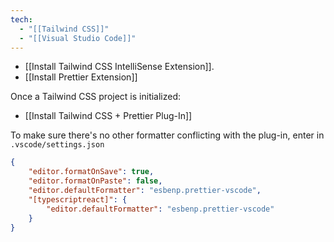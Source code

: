 ```yaml
---
tech:
  - "[[Tailwind CSS]]"
  - "[[Visual Studio Code]]"
---
```

- [[Install Tailwind CSS IntelliSense Extension]].
- [[Install Prettier Extension]]

Once a Tailwind CSS project is initialized:

- [[Install Tailwind CSS + Prettier Plug-In]]

To make sure there's no other formatter conflicting with the plug-in, enter in `.vscode/settings.json`

```json
{
	"editor.formatOnSave": true,
	"editor.formatOnPaste": false,
	"editor.defaultFormatter": "esbenp.prettier-vscode",
	"[typescriptreact]": {
		"editor.defaultFormatter": "esbenp.prettier-vscode"
	}
}
```